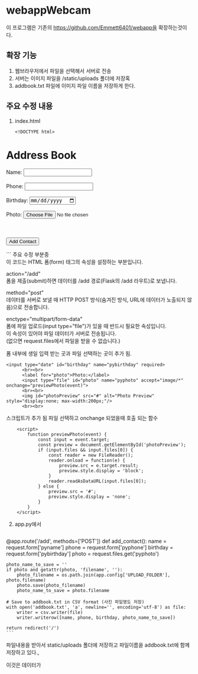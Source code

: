# webappWebcam
이 프로그램은 기존의 https://github.com/Emmett6401/webapp을 확장하는것이다. 
## 확장 기능 
1. 웹브라우저에서 파일을 선택해서 서버로 전송
2. 서버는 이미지 파일을 /static/uploads 폴더에 저장혹
3. addbook.txt 파일에 이미지 파일 이름을 저장하게 한다.
## 주요 수정 내용 
1. index.html
   ```
   <!DOCTYPE html>
<html lang="ko">
<head>
    <meta charset="UTF-8">
    <meta name="viewport" content="width=device-width, initial-scale=1.0">
    <title>Address Book</title>
    <!-- CSS 파일 연결 -->
    <link rel="stylesheet" href="{{ url_for('static', filename='css/style.css') }}">
</head>
<body>
    <h1>Address Book</h1>
    <form action="/add" method="post" enctype="multipart/form-data">
        <label for="name" class="label-name">Name:</label>
        <input type="text" id="name" name="pyname" required>
        <br><br>
        <label for="phone">Phone:</label>
        <input type="text" id="phone" name="pyphone" required>
        <br><br>
        <label for="birthday">Birthday:</label>
        <input type="date" id="birthday" name="pybirthday" required>
        <br><br>
        <label for="photo">Photo:</label>
        <input type="file" id="photo" name="pyphoto" accept="image/*" onchange="previewPhoto(event)">
        <br><br>
        <img id="photoPreview" src="#" alt="Photo Preview" style="display:none; max-width:200px;"/>
        <br><br>
        <button type="submit">Add Contact</button>        
    </form>
        <script>
        function previewPhoto(event) {
            const input = event.target;
            const preview = document.getElementById('photoPreview');
            if (input.files && input.files[0]) {
                const reader = new FileReader();
                reader.onload = function(e) {
                    preview.src = e.target.result;
                    preview.style.display = 'block';
                }
                reader.readAsDataURL(input.files[0]);
            } else {
                preview.src = '#';
                preview.style.display = 'none';
            }
        }
    </script>
</body>
</html>
```
주요 수정 부분중    
<form action="/add" method="post" enctype="multipart/form-data">    
  이 코드는 HTML 폼(form) 태그의 속성을 설정하는 부분입니다.    

action="/add"   
폼을 제출(submit)하면 데이터를 /add 경로(Flask의 /add 라우트)로 보냅니다.   

method="post"    
데이터를 서버로 보낼 때 HTTP POST 방식(숨겨진 방식, URL에 데이터가 노출되지 않음)으로 전송합니다.    

enctype="multipart/form-data"    
폼에 파일 업로드(input type="file")가 있을 때 반드시 필요한 속성입니다.    
이 속성이 있어야 파일 데이터가 서버로 전송됩니다.    
(없으면 request.files에서 파일을 받을 수 없습니다.)   

폼 내부에 생일 입력 받는 곳과 파일 선택하는 곳이 추가 됨.
  ```
<input type="date" id="birthday" name="pybirthday" required>
        <br><br>
        <label for="photo">Photo:</label>
        <input type="file" id="photo" name="pyphoto" accept="image/*" onchange="previewPhoto(event)">
        <br><br>
        <img id="photoPreview" src="#" alt="Photo Preview" style="display:none; max-width:200px;"/>
        <br><br>
```
스크립트가 추가 됨 파일 선택하고 onchange 되었을때 호출 되는 함수 
```
    <script>
        function previewPhoto(event) {
            const input = event.target;
            const preview = document.getElementById('photoPreview');
            if (input.files && input.files[0]) {
                const reader = new FileReader();
                reader.onload = function(e) {
                    preview.src = e.target.result;
                    preview.style.display = 'block';
                }
                reader.readAsDataURL(input.files[0]);
            } else {
                preview.src = '#';
                preview.style.display = 'none';
            }
        }
    </script>
```
2. app.py에서
   ```
@app.route('/add', methods=['POST'])
def add_contact():
    name = request.form['pyname']
    phone = request.form['pyphone']
    birthday = request.form['pybirthday']
    photo = request.files.get('pyphoto')

    photo_name_to_save = ''
    if photo and getattr(photo, 'filename', ''):
        photo_filename = os.path.join(app.config['UPLOAD_FOLDER'], photo.filename)
        photo.save(photo_filename)
        photo_name_to_save = photo.filename

    # Save to addbook.txt in CSV format (사진 파일명도 저장)
    with open('addbook.txt', 'a', newline='', encoding='utf-8') as file:
        writer = csv.writer(file)
        writer.writerow([name, phone, birthday, photo_name_to_save])

    return redirect('/')
    ```
파일내용을 받아서 static/uploads 폴더에 저장하고 
파일이름을 addbook.txt에 함께 저장하고 있다., 

  이것은 
데이터가 
